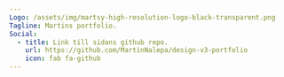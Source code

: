 ```yaml
---
Logo: /assets/img/martsy-high-resolution-logo-black-transparent.png
Tagline: Martins portfolio.
Social:
  - title: Link till sidans github repo.
    url: https://github.com/MartinNalepa/design-v3-portfolio
    icon: fab fa-github
---
```

